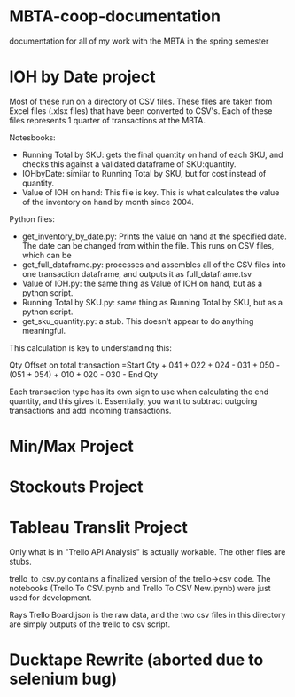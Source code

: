 # MBTA-coop-documentation
documentation for all of my work with the MBTA in the spring semester

# IOH by Date project
Most of these run on a directory of CSV files. These files are taken from Excel files (.xlsx files) that have been converted to CSV's. Each of these files represents 1 quarter of transactions at the MBTA. 

Notesbooks:
- Running Total by SKU: gets the final quantity on hand of each SKU, and checks this against a validated dataframe of SKU:quantity.
- IOHbyDate: similar to Running Total by SKU, but for cost instead of quantity. 
- Value of IOH on hand: This file is key. This is what calculates the value of the inventory on hand by month since 2004. 

Python files:
- get_inventory_by_date.py: Prints the value on hand at the specified date. The date can be changed from within the file. This runs on CSV files, which can be 
- get_full_dataframe.py: processes and assembles all of the CSV files into one transaction dataframe, and outputs it as full_dataframe.tsv
- Value of IOH.py: the same thing as Value of IOH on hand, but as a python script.
- Running Total by SKU.py: same thing as Running Total by SKU, but as a python script. 
- get_sku_quantity.py: a stub. This doesn't appear to do anything meaningful. 

This calculation is key to understanding this:

Qty Offset on total transaction =Start Qty + 041 + 022 + 024 - 031 + 050 - (051 + 054) + 010 + 020 - 030 - End Qty

Each transaction type has its own sign to use when calculating the end quantity, and this gives it. Essentially, you want to subtract outgoing transactions and add incoming transactions. 

# Min/Max Project

# Stockouts Project

# Tableau Translit Project

Only what is in "Trello API Analysis" is actually workable. The other files are stubs.

trello_to_csv.py contains a finalized version of the trello->csv code. The notebooks (Trello To CSV.ipynb and Trello To CSV New.ipynb) were just used for development. 

Rays Trello Board.json is the raw data, and the two csv files in this directory are simply outputs of the trello to csv script. 

# Ducktape Rewrite (aborted due to selenium bug)
